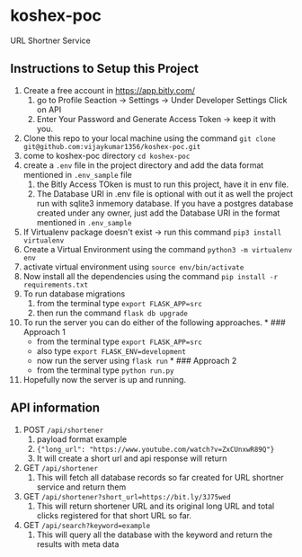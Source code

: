 # koshex-poc
URL Shortner Service

## Instructions to Setup this Project
  1. Create a free account in https://app.bitly.com/
     1. go to Profile Seaction -> Settings -> Under Developer Settings Click on API
     2. Enter Your Password and Generate Access Token -> keep it with you.
  2. Clone this repo to your local machine using the command `git clone git@github.com:vijaykumar1356/koshex-poc.git`
  3. come to koshex-poc directory `cd koshex-poc` 
  4. create a `.env` file in the project directory and add the data format mentioned in `.env_sample` file
     1. the Bitly Access TOken is must to run this project, have it in env file.
     2. The Database URI in .env file is optional with out it as well the project run with sqlite3 inmemory database. If you have a postgres database created under any owner, just add the Database URI in the format mentioned in `.env_sample`
  5. If Virtualenv package doesn't exist -> run this command `pip3 install virtualenv`
  6. Create a Virtual Environment using the command `python3 -m virtualenv env`
  7. activate virtual environment using `source env/bin/activate`
  8. Now install all the dependencies using the command `pip install -r requirements.txt`
  9. To run database migrations
     1. from the terminal type `export FLASK_APP=src`
     2. then run the command `flask db upgrade`
  10. To run the server you can do either of the following approaches.
     * ### Approach 1
       * from the terminal type `export FLASK_APP=src`
       * also type `export FLASK_ENV=development`
       * now run the server using `flask run`
     * ### Approach 2
       * from the terminal type `python run.py`
   1. Hopefully now the server is up and running.

## API information   
1. POST `/api/shortener`
   1. payload format example
   2. ```{"long_url": "https://www.youtube.com/watch?v=ZxCUnxwR89Q"}```
   3. It will create a short url and api response will return
2. GET `/api/shortener` 
   1. This will fetch all database records so far created for URL shortner service and return them
3. GET `/api/shortener?short_url=https://bit.ly/3J75wed`
   1. This will return shortener URL and its original long URL and total clicks registered for that short URL so far.
4. GET `/api/search?keyword=example`
   1. This will query all the database with the keyword and return the results with meta data